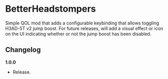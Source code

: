 # BetterHeadstompers

Simple QOL mod that adds a configurable keybinding that allows toggling H3AD-5T v2 jump boost.
For future releases, will add a visual effect or icon on the UI indicating whether or not the jump boost has been disabled.

## Changelog

**1.0.0**

* Release.
